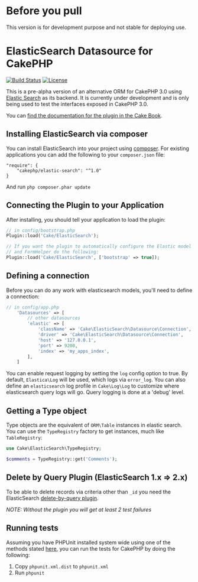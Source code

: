 # Before you pull
This version is for development purpose and not stable for deploying use.

# ElasticSearch Datasource for CakePHP

[![Build Status](https://api.travis-ci.org/cakephp/elastic-search.png)](https://travis-ci.org/cakephp/elastic-search)
[![License](https://poser.pugx.org/cakephp/elastic-search/license.svg)](https://packagist.org/packages/cakephp/elastic-search)

This is a pre-alpha version of an alternative ORM for CakePHP 3.0 using [Elastic Search](http://www.elasticsearch.org/)
as its backend. It is currently under development and is only being used to test the
interfaces exposed in CakePHP 3.0.

You can [find the documentation for the plugin in the Cake Book](http://book.cakephp.org/3.0/en/elasticsearch.html).

## Installing ElasticSearch via composer

You can install ElasticSearch into your project using
[composer](http://getcomposer.org). For existing applications you can add the
following to your `composer.json` file:

    "require": {
        "cakephp/elastic-search": "^1.0"
    }

And run `php composer.phar update`

## Connecting the Plugin to your Application

After installing, you should tell your application to load the plugin:

```php
// in config/bootstrap.php
Plugin::load('Cake/ElasticSearch');

// If you want the plugin to automatically configure the Elastic model provider
// and FormHelper do the following:
Plugin::load('Cake/ElasticSearch', ['bootstrap' => true]);
```

## Defining a connection

Before you can do any work with elasticsearch models, you'll need to define
a connection:

```php
// in config/app.php
    'Datasources' => [
        // other datasources
        'elastic' => [
            'className' => 'Cake\ElasticSearch\Datasource\Connection',
            'driver' => 'Cake\ElasticSearch\Datasource\Connection',
            'host' => '127.0.0.1',
            'port' => 9200,
            'index' => 'my_apps_index',
        ],
    ]
```

You can enable request logging by setting the `log` config option to true. By
default, `Elastica\Log` will be used, which logs via `error_log`. You can also
define an `elasticsearch` log profile in `Cake\Log\Log` to customize where
elasticsearch query logs will go. Query logging is done at a 'debug' level.

## Getting a Type object

Type objects are the equivalent of `ORM\Table` instances in elastic search. You can
use the `TypeRegistry` factory to get instances, much like `TableRegistry`:

```php
use Cake\ElasticSearch\TypeRegistry;

$comments = TypeRegistry::get('Comments');
```

## Delete by Query Plugin (ElasticSearch 1.x => 2.x)

To be able to delete records via criteria other than `_id` you need the ElasticSearch [delete-by-query plugin](https://www.elastic.co/guide/en/elasticsearch/plugins/2.2/plugins-delete-by-query.html).

_NOTE: Without the plugin you will get at least 2 test failures_

## Running tests

Assuming you have PHPUnit installed system wide using one of the methods stated
[here](http://phpunit.de/manual/current/en/installation.html), you can run the
tests for CakePHP by doing the following:

1. Copy `phpunit.xml.dist` to `phpunit.xml`
2. Run `phpunit`
